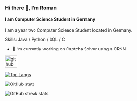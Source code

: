 ### Hi there 👋, I'm Roman
#### I am Computer Science Student in Germany
I am a year two Computer Science Student located in Germany.

Skills: Java  / Python / SQL / C 

- 🔭 I’m currently working on Captcha Solver using a CRNN 


[<img src='https://cdn.jsdelivr.net/npm/simple-icons@3.0.1/icons/github.svg' alt='github' height='40'>](https://github.com/romwo32)  

[![Top Langs](https://github-readme-stats.vercel.app/api/top-langs/?username=romwo32)](https://github.com/anuraghazra/github-readme-stats)

![GitHub stats](https://github-readme-stats.vercel.app/api?username=romwo32&show_icons=true&count_private=true)  

![GitHub streak stats](https://streak-stats.demolab.com/?user=romwo32)  

